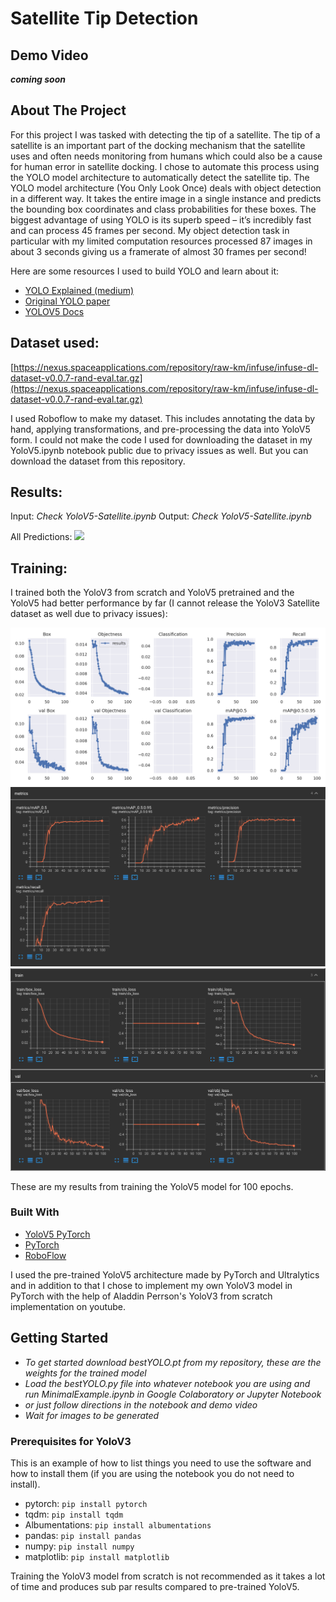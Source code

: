 # Satellite Tip Detection

## Demo Video

***coming soon***

<!-- ABOUT THE PROJECT -->
## About The Project

For this project I was tasked with detecting the tip of a satellite. The tip of a satellite is an important part of the docking mechanism that the satellite uses and often needs monitoring from humans which could also be a cause for human error in satellite docking. I chose to automate this process using the YOLO model architecture to automatically detect the satellite tip. The YOLO model architecture (You Only Look Once) deals with object detection in a different way. It takes the entire image in a single instance and predicts the bounding box coordinates and class probabilities for these boxes. The biggest advantage of using YOLO is its superb speed – it’s incredibly fast and can process 45 frames per second. My object detection task in particular with my limited computation resources processed 87 images in about 3 seconds giving us a framerate of almost 30 frames per second!

Here are some resources I used to build YOLO and learn about it:

* [YOLO Explained (medium)](https://towardsdatascience.com/yolo-you-only-look-once-real-time-object-detection-explained-492dc9230006)
* [Original YOLO paper](https://arxiv.org/abs/1506.02640)
* [YOLOV5 Docs](https://docs.ultralytics.com/)

## Dataset used:

[https://nexus.spaceapplications.com/repository/raw-km/infuse/infuse-dl-dataset-v0.0.7-rand-eval.tar.gz](https://nexus.spaceapplications.com/repository/raw-km/infuse/infuse-dl-dataset-v0.0.7-rand-eval.tar.gz)

I used Roboflow to make my dataset. This includes annotating the data by hand, applying transformations, and pre-processing the data into YoloV5 form. I could not make the code I used for downloading the dataset in my YoloV5.ipynb notebook public due to privacy issues as well. But you can download the dataset from this repository.
 

## Results: 
Input: *Check YoloV5-Satellite.ipynb*
Output: *Check YoloV5-Satellite.ipynb*

All Predictions: ![](movie.gif)

## Training:

I trained both the YoloV3 from scratch and YoloV5 pretrained and the YoloV5 had better performance by far (I cannot release the YoloV3 Satellite dataset as well due to privacy issues):

![](images/YOLO100epochs.png)
![](images/TrainingResults1.png)
![](images/TrainingResults2.png)

These are my results from training the YoloV5 model for 100 epochs.

### Built With

* [YoloV5 PyTorch](https://pytorch.org/hub/ultralytics_yolov5/)
* [PyTorch](https://pytorch.org/)
* [RoboFlow](https://roboflow.ai/)

I used the pre-trained YoloV5 architecture made by PyTorch and Ultralytics and in addition to that I chose to implement my own YoloV3 model in PyTorch with the help of Aladdin Perrson's YoloV3 from scratch implementation on youtube.


<!-- GETTING STARTED -->
## Getting Started
* *To get started download bestYOLO.pt from my repository, these are the weights for the trained model*
* *Load the bestYOLO.py file into whatever notebook you are using and run MinimalExample.ipynb in Google Colaboratory or Jupyter Notebook*
* *or just follow directions in the notebook and demo video*
* *Wait for images to be generated*


### Prerequisites for YoloV3

This is an example of how to list things you need to use the software and how to install them (if you are using the notebook you do not need to install).
* pytorch:
  ```pip install pytorch```
* tqdm:
  ```pip install tqdm```
* Albumentations:
  ```pip install albumentations```
* pandas:
  ```pip install pandas```
* numpy:
  ```pip install numpy```
* matplotlib:
  ```pip install matplotlib```

Training the YoloV3 model from scratch is not recommended as it takes a lot of time and produces sub par results compared to pre-trained YoloV5.
